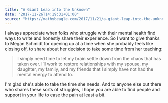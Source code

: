```yaml
---
title: "A Giant Leap into the Unknown"
date: "2017-11-26T14:19:31+01:00"
source: "https://mathybeagle.com/2017/11/21/a-giant-leap-into-the-unknown/"
---
```


I always appreciate when folks who struggle with their mental health find ways to write and honestly share their experience. So I want to give thanks to Megan Schmidt for opening up at a time when she probably feels like closing off, to share about her decision to take some time from her teaching:

> I simply need time to let my brain settle down from the chaos that has taken over. I’ll work to restore relationships with my spouse, my daughter, my family, and my friends that I simply have not had the mental energy to attend to.

I'm glad she's able to take the time she needs. And to anyone else out there who shares these sorts of struggles, I hope you are able to find people and support in your life to ease the pain at least a bit.
